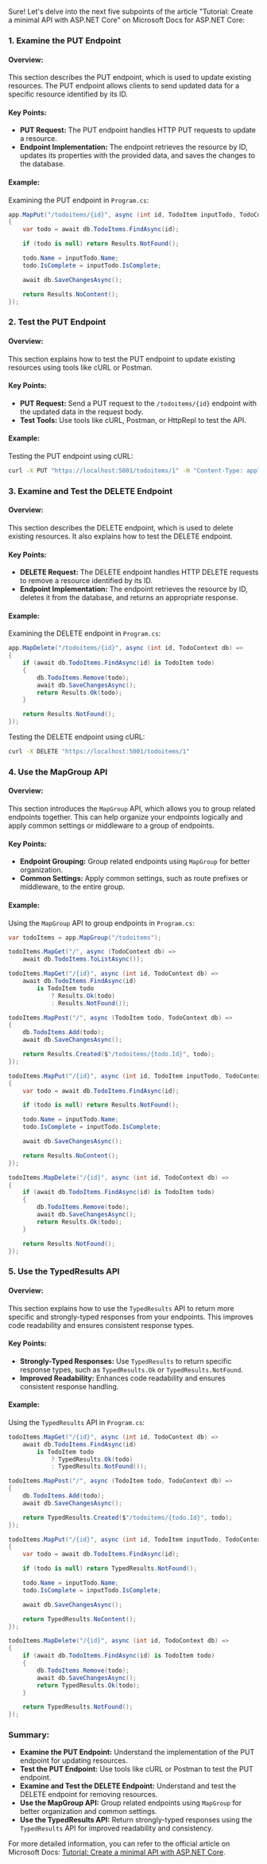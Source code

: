 Sure! Let's delve into the next five subpoints of the article "Tutorial: Create a minimal API with ASP.NET Core" on Microsoft Docs for ASP.NET Core:

### 1. Examine the PUT Endpoint

#### Overview:
This section describes the PUT endpoint, which is used to update existing resources. The PUT endpoint allows clients to send updated data for a specific resource identified by its ID.

#### Key Points:
- **PUT Request:** The PUT endpoint handles HTTP PUT requests to update a resource.
- **Endpoint Implementation:** The endpoint retrieves the resource by ID, updates its properties with the provided data, and saves the changes to the database.

#### Example:
Examining the PUT endpoint in `Program.cs`:
```csharp name=Program.cs
app.MapPut("/todoitems/{id}", async (int id, TodoItem inputTodo, TodoContext db) =>
{
    var todo = await db.TodoItems.FindAsync(id);

    if (todo is null) return Results.NotFound();

    todo.Name = inputTodo.Name;
    todo.IsComplete = inputTodo.IsComplete;

    await db.SaveChangesAsync();

    return Results.NoContent();
});
```

### 2. Test the PUT Endpoint

#### Overview:
This section explains how to test the PUT endpoint to update existing resources using tools like cURL or Postman.

#### Key Points:
- **PUT Request:** Send a PUT request to the `/todoitems/{id}` endpoint with the updated data in the request body.
- **Test Tools:** Use tools like cURL, Postman, or HttpRepl to test the API.

#### Example:
Testing the PUT endpoint using cURL:
```bash
curl -X PUT "https://localhost:5001/todoitems/1" -H "Content-Type: application/json" -d '{"name":"Updated Name","isComplete":true}'
```

### 3. Examine and Test the DELETE Endpoint

#### Overview:
This section describes the DELETE endpoint, which is used to delete existing resources. It also explains how to test the DELETE endpoint.

#### Key Points:
- **DELETE Request:** The DELETE endpoint handles HTTP DELETE requests to remove a resource identified by its ID.
- **Endpoint Implementation:** The endpoint retrieves the resource by ID, deletes it from the database, and returns an appropriate response.

#### Example:
Examining the DELETE endpoint in `Program.cs`:
```csharp name=Program.cs
app.MapDelete("/todoitems/{id}", async (int id, TodoContext db) =>
{
    if (await db.TodoItems.FindAsync(id) is TodoItem todo)
    {
        db.TodoItems.Remove(todo);
        await db.SaveChangesAsync();
        return Results.Ok(todo);
    }

    return Results.NotFound();
});
```

Testing the DELETE endpoint using cURL:
```bash
curl -X DELETE "https://localhost:5001/todoitems/1"
```

### 4. Use the MapGroup API

#### Overview:
This section introduces the `MapGroup` API, which allows you to group related endpoints together. This can help organize your endpoints logically and apply common settings or middleware to a group of endpoints.

#### Key Points:
- **Endpoint Grouping:** Group related endpoints using `MapGroup` for better organization.
- **Common Settings:** Apply common settings, such as route prefixes or middleware, to the entire group.

#### Example:
Using the `MapGroup` API to group endpoints in `Program.cs`:
```csharp name=Program.cs
var todoItems = app.MapGroup("/todoitems");

todoItems.MapGet("/", async (TodoContext db) =>
    await db.TodoItems.ToListAsync());

todoItems.MapGet("/{id}", async (int id, TodoContext db) =>
    await db.TodoItems.FindAsync(id)
        is TodoItem todo
            ? Results.Ok(todo)
            : Results.NotFound());

todoItems.MapPost("/", async (TodoItem todo, TodoContext db) =>
{
    db.TodoItems.Add(todo);
    await db.SaveChangesAsync();

    return Results.Created($"/todoitems/{todo.Id}", todo);
});

todoItems.MapPut("/{id}", async (int id, TodoItem inputTodo, TodoContext db) =>
{
    var todo = await db.TodoItems.FindAsync(id);

    if (todo is null) return Results.NotFound();

    todo.Name = inputTodo.Name;
    todo.IsComplete = inputTodo.IsComplete;

    await db.SaveChangesAsync();

    return Results.NoContent();
});

todoItems.MapDelete("/{id}", async (int id, TodoContext db) =>
{
    if (await db.TodoItems.FindAsync(id) is TodoItem todo)
    {
        db.TodoItems.Remove(todo);
        await db.SaveChangesAsync();
        return Results.Ok(todo);
    }

    return Results.NotFound();
});
```

### 5. Use the TypedResults API

#### Overview:
This section explains how to use the `TypedResults` API to return more specific and strongly-typed responses from your endpoints. This improves code readability and ensures consistent response types.

#### Key Points:
- **Strongly-Typed Responses:** Use `TypedResults` to return specific response types, such as `TypedResults.Ok` or `TypedResults.NotFound`.
- **Improved Readability:** Enhances code readability and ensures consistent response handling.

#### Example:
Using the `TypedResults` API in `Program.cs`:
```csharp name=Program.cs
todoItems.MapGet("/{id}", async (int id, TodoContext db) =>
    await db.TodoItems.FindAsync(id)
        is TodoItem todo
            ? TypedResults.Ok(todo)
            : TypedResults.NotFound());

todoItems.MapPost("/", async (TodoItem todo, TodoContext db) =>
{
    db.TodoItems.Add(todo);
    await db.SaveChangesAsync();

    return TypedResults.Created($"/todoitems/{todo.Id}", todo);
});

todoItems.MapPut("/{id}", async (int id, TodoItem inputTodo, TodoContext db) =>
{
    var todo = await db.TodoItems.FindAsync(id);

    if (todo is null) return TypedResults.NotFound();

    todo.Name = inputTodo.Name;
    todo.IsComplete = inputTodo.IsComplete;

    await db.SaveChangesAsync();

    return TypedResults.NoContent();
});

todoItems.MapDelete("/{id}", async (int id, TodoContext db) =>
{
    if (await db.TodoItems.FindAsync(id) is TodoItem todo)
    {
        db.TodoItems.Remove(todo);
        await db.SaveChangesAsync();
        return TypedResults.Ok(todo);
    }

    return TypedResults.NotFound();
});
```

### Summary:

- **Examine the PUT Endpoint:** Understand the implementation of the PUT endpoint for updating resources.
- **Test the PUT Endpoint:** Use tools like cURL or Postman to test the PUT endpoint.
- **Examine and Test the DELETE Endpoint:** Understand and test the DELETE endpoint for removing resources.
- **Use the MapGroup API:** Group related endpoints using `MapGroup` for better organization and common settings.
- **Use the TypedResults API:** Return strongly-typed responses using the `TypedResults` API for improved readability and consistency.

For more detailed information, you can refer to the official article on Microsoft Docs: [Tutorial: Create a minimal API with ASP.NET Core](https://docs.microsoft.com/en-us/aspnet/core/tutorials/minimal-api).